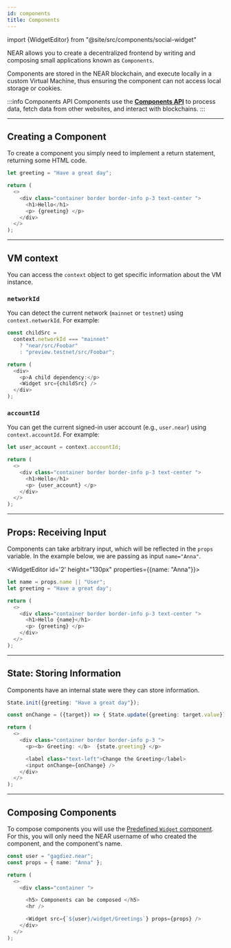 ```yaml
---
id: components
title: Components
---
```


import {WidgetEditor} from "@site/src/components/social-widget"

NEAR allows you to create a decentralized frontend by writing and composing small applications known as `Components`. 

Components are stored in the NEAR blockchain, and execute locally in a custom Virtual Machine, thus ensuring the component can not access local storage or cookies.

:::info Components API
Components use the [**Components API**](./api/home.md) to process data, fetch data from other websites, and interact with blockchains.
:::

---

## Creating a Component

To create a component you simply need to implement a return statement, returning some HTML code. 

<WidgetEditor id='1' height="130px">

```ts
let greeting = "Have a great day";

return (
  <>
    <div class="container border border-info p-3 text-center ">
      <h1>Hello</h1>
      <p> {greeting} </p>
    </div>
  </>
);
```

</WidgetEditor>

---

## VM context 

You can access the `context` object to get specific information about the VM instance.

### `networkId`

You can detect the current network (`mainnet` or `testnet`) using `context.networkId`. For example:

```js
const childSrc =
  context.networkId === "mainnet"
    ? "near/src/Foobar"
    : "preview.testnet/src/Foobar";

return (
  <div>
    <p>A child dependency:</p>
    <Widget src={childSrc} />
  </div>
);
```

### `accountId`

You can get the current signed-in user account (e.g., `user.near`) using `context.accountId`. For example:

```js
let user_account = context.accountId;

return (
  <>
    <div class="container border border-info p-3 text-center ">
      <h1>Hello</h1>
      <p> {user_account} </p>
    </div>
  </>
);
```


---

## Props: Receiving Input

Components can take arbitrary input, which will be reflected in the `props` variable. In the example below, we are passing as input `name="Anna"`.

<WidgetEditor id='2' height="130px" properties={{name: "Anna"}}>

```ts
let name = props.name || "User";
let greeting = "Have a great day";

return (
  <>
    <div class="container border border-info p-3 text-center ">
      <h1>Hello {name}</h1>
      <p> {greeting} </p>
    </div>
  </>
);
```

</WidgetEditor>

---

## State: Storing Information 

Components have an internal state were they can store information.

<WidgetEditor id='3' height="150px">

```ts
State.init({greeting: "Have a great day"});

const onChange = ({target}) => { State.update({greeting: target.value}) };

return (
  <>
    <div class="container border border-info p-3 ">
      <p><b> Greeting: </b>  {state.greeting} </p>

      <label class="text-left">Change the Greeting</label>
      <input onChange={onChange} />
    </div>
  </>
);
```

</WidgetEditor>

---

## Composing Components

To compose components you will use the [Predefined `Widget` component](./components/widget.md). For this, you will only need the NEAR username of who created the component, and the component's name.

<WidgetEditor id='4' height="200px">

```ts
const user = "gagdiez.near";
const props = { name: "Anna" };

return (
  <>
    <div class="container ">

      <h5> Components can be composed </h5>
      <hr />

      <Widget src={`${user}/widget/Greetings`} props={props} />
    </div>
  </>
);
```

</WidgetEditor>